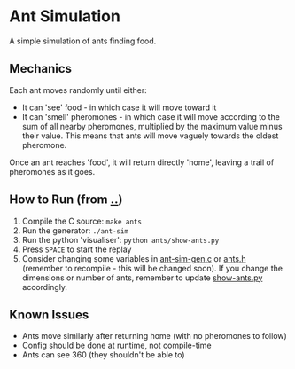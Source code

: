 # Ant Simulation
A simple simulation of ants finding food.

## Mechanics
Each ant moves randomly until either:
- It can 'see' food - in which case it will move toward it
- It can 'smell' pheromones - in which case it will move according to the sum of all nearby pheromones, multiplied by the maximum value minus their value.
  This means that ants will move vaguely towards the oldest pheromone.

Once an ant reaches 'food', it will return directly 'home', leaving a trail of pheromones as it goes.

## How to Run (from [..](../))
1. Compile the C source: `make ants`
2. Run the generator: `./ant-sim`
3. Run the python 'visualiser': `python ants/show-ants.py`
4. Press `SPACE` to start the replay
5. Consider changing some variables in [ant-sim-gen.c](./ant-sim-gen.c) or [ants.h](./ants.h) (remember to recompile - this will be changed soon).
   If you change the dimensions or number of ants, remember to update [show-ants.py](./show-ants.py) accordingly.

## Known Issues
- Ants move similarly after returning home (with no pheromones to follow)
- Config should be done at runtime, not compile-time
- Ants can see 360 (they shouldn't be able to)
